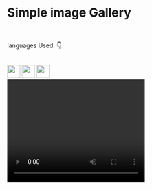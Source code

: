 <h1>Simple image Gallery</h1>

<br>
<p>languages Used: 👇 </p>
<br>
<img src="https://cdn-icons-png.flaticon.com/512/143/143655.png" width="30">
<img src="https://cdn-icons-png.flaticon.com/512/5968/5968292.png" width="30">
<img src="https://cdn-icons-png.flaticon.com/512/919/919826.png" width="30">
<br>
<video width="320" height="240" controls>
  <source src="assets/video.mp4" type="video/mp4">
Your browser does not support the video tag.
</video>
